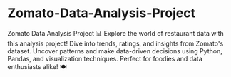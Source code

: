 # Zomato-Data-Analysis-Project
 Zomato Data Analysis Project 📊 Explore the world of restaurant data with this analysis project! Dive into trends, ratings, and insights from Zomato's dataset. Uncover patterns and make data-driven decisions using Python, Pandas, and visualization techniques. Perfect for foodies and data enthusiasts alike! 🍽️
